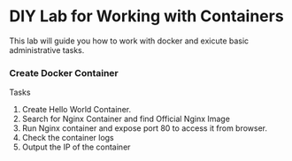 # DIY Lab for Working with Containers

This lab will guide you how to work with docker and exicute basic administrative tasks.

### Create Docker Container 

Tasks

1. Create Hello World Container.
2. Search for Nginx Container and find Official Nginx Image
3. Run Nginx container and expose port 80 to access it from browser.
4. Check the container logs
5. Output the IP of the container 